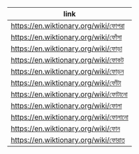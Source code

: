 |link|
|----|
|https://en.wiktionary.org/wiki/ফোপরা|
|https://en.wiktionary.org/wiki/ফোঁসা|
|https://en.wiktionary.org/wiki/ফোড়া|
|https://en.wiktionary.org/wiki/ফোকট|
|https://en.wiktionary.org/wiki/ফোড়ন|
|https://en.wiktionary.org/wiki/ফোঁটা|
|https://en.wiktionary.org/wiki/ফোটানো|
|https://en.wiktionary.org/wiki/ফোলা|
|https://en.wiktionary.org/wiki/ফোলানো|
|https://en.wiktionary.org/wiki/ফোন|
|https://en.wiktionary.org/wiki/ফোরাত|
